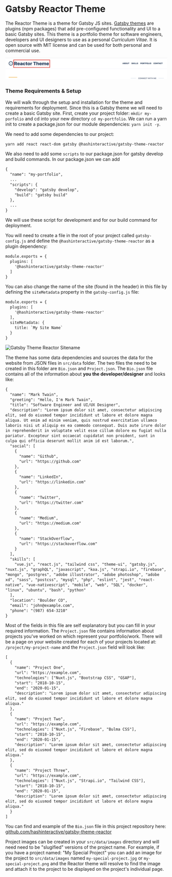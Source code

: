 # Gatsby Reactor Theme 

The Reactor Theme is a theme for Gatsby JS sites. [Gatsby themes](https://www.gatsbyjs.org/docs/themes/what-are-gatsby-themes/) are plugins (npm packages) that add pre-configured functionality and UI to a basic Gatsby sites. This theme is a portfolio theme for software engineers, developers and UI designers to use as a personal *Curriculum Vitae*. It is open source with MIT license and can be used for both personal and commercial use.

![Gatsby Theme Reactor Sitename](https://raw.githubusercontent.com/hashinteractive/gatsby-theme-reactor/master/gatsby-theme-reactor/static/images/gatsby-reactor-theme-sitename.jpg)

### Theme Requirements & Setup

We will walk through the setup and installation for the theme and requirements for deployment. Since this is a Gatsby theme we will need to create a basic Gatsby site. First, create your project folder: `mkdir my-porfolio` and cd into your new directory `cd my-portfolio`. We can run a yarn init to create a package.json for our module dependencies: `yarn init -y`.

We need to add some dependencies to our project:
```
yarn add react react-dom gatsby @hashinteractive/gatsby-theme-reactor
```

We also need to add some `scripts` to our package.json for gatsby develop and build commands. In our package.json we can add
```
{
  "name": "my-portfolio",
  ...
  "scripts": {
    "develop": "gatsby develop",
    "build": "gatsby build"
  },
  ...
}
```
We will use these script for development and for our build command for deployment.

You will need to create a file in the root of your project called `gatsby-config.js` and define the `@hashinteractive/gatsby-theme-reactor` as a plugin dependency:
```
module.exports = {
  plugins: [
    '@hashinteractive/gatsby-theme-reactor'
  ]
}
```
You can also change the name of the site (found in the header) in this file by defining the `siteMetadata` property in the `gatsby-config.js` file:
```
module.exports = {
  plugins: [
    '@hashinteractive/gatsby-theme-reactor'
  ],
  siteMetadata: {
    title: `My Site Name`
  }
}
```

![Gatsby Theme Reactor Sitename](https://github.com/hashinteractive/gatsby-theme-reactor/tree/master/gatsby-theme-reactor/static/images/gatsby-reactor-theme-sitename.jpg)

The theme has some data dependencies and sources the data for the website from JSON files in `src/data` folder. The two files the need to be created in this folder are `Bio.json` and `Project.json`. The `Bio.json` file contains all of the information about __you the developer/designer__ and looks like:
```
{
  "name": "Mark Twain",
  "greeting": "Hello, I'm Mark Twain",
  "title": "Software Engineer and UI/UX Designer",
  "description": "Lorem ipsum dolor sit amet, consectetur adipiscing elit, sed do eiusmod tempor incididunt ut labore et dolore magna aliqua. Ut enim ad minim veniam, quis nostrud exercitation ullamco laboris nisi ut aliquip ex ea commodo consequat. Duis aute irure dolor in reprehenderit in voluptate velit esse cillum dolore eu fugiat nulla pariatur. Excepteur sint occaecat cupidatat non proident, sunt in culpa qui officia deserunt mollit anim id est laborum.",
  "social": [
    {
      "name": "Github",
      "url": "https://github.com"
    },
    {
      "name": "LinkedIn",
      "url": "https://linkedin.com"
    },
    {
      "name": "Twitter",
      "url": "https://twitter.com"
    },
    {
      "name": "Medium",
      "url": "https://medium.com"
    },
    {
      "name": "StackOverflow",
      "url": "https://stackoverflow.com"
    }
  ],
  "skills": [
    "vue.js", "react.js", "tailwind css", "theme-ui", "gatsby.js", "nuxt.js", "graphQL", "javascript", "koa.js", "strapi.io", "firebase", "mongo", "postgres", "adobe illustrator", "adobe photoshop", "adobe xd", "sass", "postcss", "mysql", "php", "eslint", "jest", "react-native", "vue-nativescript", "mobile", "web", "SQL", "docker", "linux", "ubuntu", "bash", "python"
  ],
  "location": "Boulder CO",
  "email": "john@example.com",
  "phone": "(987) 654-3210" 
}
```
Most of the fields in this file are self explanatory but you can fill in your required information.  The `Project.json` file contains information about projects you've worked on which represent your portfolio/work. There will be a page on your website created for each of your projects located at: `/project/my-project-name` and the `Project.json` field will look like:
```
[
  {
    "name": "Project One",
    "url": "https://example.com",
    "technologies": ["Nuxt.js", "Bootstrap CSS", "GSAP"],
    "start": "2018-10-15",
    "end": "2020-01-15",
    "description": "Lorem ipsum dolor sit amet, consectetur adipiscing elit, sed do eiusmod tempor incididunt ut labore et dolore magna aliqua."
  },
  {
    "name": "Project Two",
    "url": "https://example.com",
    "technologies": ["Nuxt.js", "Firebase", "Bulma CSS"],
    "start": "2018-10-15",
    "end": "2020-01-15",
    "description": "Lorem ipsum dolor sit amet, consectetur adipiscing elit, sed do eiusmod tempor incididunt ut labore et dolore magna aliqua."
  },
  {
    "name": "Project Three",
    "url": "https://example.com",
    "technologies": ["Nuxt.js", "Strapi.io", "Tailwind CSS"],
    "start": "2018-10-15",
    "end": "2020-01-15",
    "description": "Lorem ipsum dolor sit amet, consectetur adipiscing elit, sed do eiusmod tempor incididunt ut labore et dolore magna aliqua."
  }
]
```
You can find and example of the `Bio.json` file in this project repository here: [github.com/hashinteractive/gatsby-theme-reactor](https://github.com/hashinteractive/gatsby-theme-reactor/tree/master/gatsby-theme-reactor/src/data)

Project images can be created in your `src/data/images` directory and will need need to be "slugified" versions of the project name. For example, if you have a project named: "My Special Project" you can add an image for the project to `src/data/images` named `my-special-project.jpg` or `my-special-project.png` and the Reactor theme will resolve to find the image and attach it to the project to be displayed on the project's individual page.